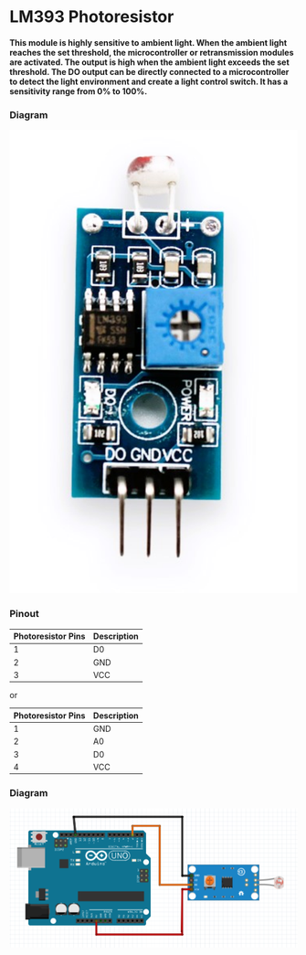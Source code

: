 # LM393 Photoresistor

#### This module is highly sensitive to ambient light. When the ambient light reaches the set threshold, the microcontroller or retransmission modules are activated. The output is high when the ambient light exceeds the set threshold. The DO output can be directly connected to a microcontroller to detect the light environment and create a light control switch. It has a sensitivity range from 0% to 100%.

### Diagram
<img src="https://github.com/GDS2005/arduino/blob/main/lm393/module.jpg" alt="lm393 Module" width="600"/>

### Pinout
| Photoresistor Pins | Description |
| --- | --- |
| 1 | D0 |
| 2 | GND |
| 3 | VCC |

or

| Photoresistor Pins | Description |
| --- | --- |
| 1 | GND |
| 2 | A0 |
| 3 | D0 |
| 4 | VCC |

### Diagram
<img src="https://github.com/GDS2005/arduino/blob/main/lm393/circuit.jpg" alt="lm393 Circuit" width="600"/>